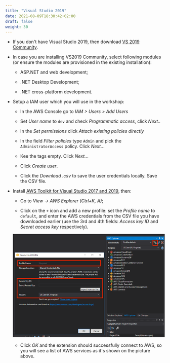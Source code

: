 ```yaml
---
title: "Visual Studio 2019"
date: 2021-08-09T18:30:42+02:00
draft: false
weight: 30
---
```


- If you don't have Visual Studio 2019, then download [VS 2019 Community](https://visualstudio.microsoft.com/vs/community/).

- In case you are installing VS2019 Community, select following modules (or ensure the modules are provisioned in the existing installation):

  - ASP.NET and web development;

  - .NET Desktop Development;

  - .NET cross-platform development.

- Setup a IAM user which you will use in the workshop:

  - In the AWS Console go to _IAM > Users > Add Users_

  - Set _User name_ to `dev` and check _Programmatic access_, click _Next.._

  - In the _Set permissions_ click _Attach existing policies directly_

  - In the field _Filter policies_ type `Admin` and pick the `AdministratorAccess` policy. Click _Next.._.

  - Kee the tags empty. Click _Next.._.

  - Click _Create user_.

  - Click the _Download .csv_ to save the user credentials locally. Save the CSV file.

- Install [AWS Toolkit for Visual Studio 2017 and 2019](https://marketplace.visualstudio.com/items?itemName=AmazonWebServices.AWSToolkitforVisualStudio2017), then:

  - Go to _View -> AWS Explorer (Ctrl+K, A)_;

  - Click on the `+` icon and add a new profile: set the _Profile name_ to `default`, and enter the AWS credentials from the CSV file you have downloaded earlier (use the 3rd and 4th fields: _Access key ID_ and _Secret access key_ respectively).

  ![AWS Extension](aws_vs_plugin.png)

  - Click _OK_ and the extension should successfully connect to AWS, so you will see a list of AWS services as it's shown on the picture above.
